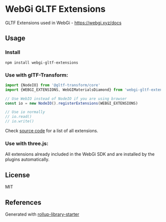 # WebGi GLTF Extensions

GLTF Extensions used in WebGi - https://webgi.xyz/docs

## Usage

### Install

```
npm install webgi-gltf-extensions
```

### Use with glTF-Transform:
```typescript
import {NodeIO} from '@gltf-transform/core'
import {WEBGI_EXTENSIONS, WebGIMaterialsDiamond} from 'webgi-gltf-extensions'

// Use WebIO instead of NodeIO if you are using browser
const io = new NodeIO().registerExtensions(WEBGI_EXTENSIONS)

// Use io normally
// io.read()
// io.write()

```

Check [source code](./src/gltf-transform/index.ts) for a list of all extensions.


### Use with three.js:
All extensions already included in the WebGi SDK and are installed by the plugins automatically. 

## License
MIT

## References
Generated with [rollup-library-starter](https://github.com/repalash/rollup-library-starter)
